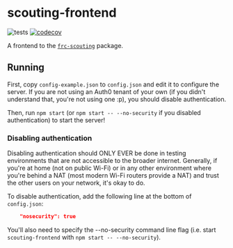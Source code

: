 # scouting-frontend
![tests](https://github.com/TheAnnalyst/scouting-frontend/workflows/tests/badge.svg) [![codecov](https://codecov.io/gh/TheAnnalyst/scouting-frontend/branch/main/graph/badge.svg?token=TU8MI3O8GU)](https://codecov.io/gh/TheAnnalyst/scouting-frontend)

A frontend to the [`frc-scouting`](https://github.com/TheAnnalyst/frc-scouting) package.

## Running
First, copy `config-example.json` to `config.json` and edit it to configure the server.
If you are not using an Auth0 tenant of your own (if you didn't understand that, you're not using one :p), you should disable authentication.

Then, run `npm start` (or `npm start -- --no-security` if you disabled authentication) to start the server!

### Disabling authentication
Disabling authentication should ONLY EVER be done in testing environments that are not accessible to the broader internet.
Generally, if you're at home (not on public Wi-Fi) or in any other environment where you're behind a NAT (most modern Wi-Fi routers provide a NAT) and trust the other users on your network, it's okay to do.

To disable authentication, add the following line at the bottom of `config.json`:
```json
    "nosecurity": true
```

You'll also need to specify the --no-security command line flag (i.e. start `scouting-frontend` with `npm start -- --no-security`).


